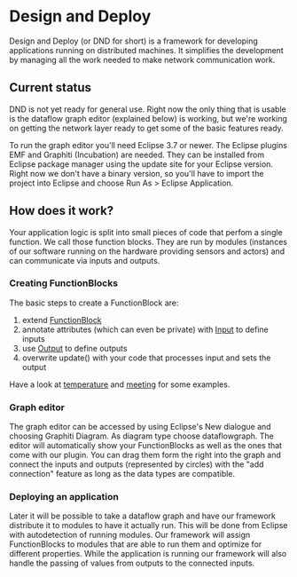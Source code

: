Design and Deploy
=================
Design and Deploy (or DND for short) is a framework for developing applications running on distributed machines. It simplifies the development by managing all the work needed to make network communication work.

Current status
--------------
DND is not yet ready for general use. Right now the only thing that is usable is the dataflow graph editor (explained below) is working, but we're working on getting the network layer ready to get some of the basic features ready.

To run the graph editor you'll need Eclipse 3.7 or newer. The Eclipse plugins EMF and Graphiti (Incubation) are needed. They can be installed from Eclipse package manager using the update site for your Eclipse version. Right now we don't have a binary version, so you'll have to import the project into Eclipse and choose Run As > Eclipse Application.

How does it work?
-----------------
Your application logic is split into small pieces of code that perfom a single function. We call those function blocks. They are run by modules (instances of our software running on the hardware providing sensors and actors) and can communicate via inputs and outputs.

### Creating FunctionBlocks
The basic steps to create a FunctionBlock are:

1. extend [FunctionBlock](DND/src/edu/teco/dnd/blocks/FunctionBlock.java)
2. annotate attributes (which can even be private) with [Input](DND/src/edu/teco/dnd/blocks/Input.java) to define inputs
3. use [Output](DND/src/edu/teco/dnd/blocks/Output.java) to define outputs
4. overwrite update() with your code that processes input and sets the output

Have a look at [temperature](DND/src/edu/teco/dnd/temperature) and [meeting](DND/src/edu/teco/dnd/meeting) for some examples.

### Graph editor
The graph editor can be accessed by using Eclipse's New dialogue and choosing Graphiti Diagram. As diagram type choose dataflowgraph. The editor will automatically show your FunctionBlocks as well as the ones that come with our plugin. You can drag them form the right into the graph and connect the inputs and outputs (represented by circles) with the "add connection" feature as long as the data types are compatible.

### Deploying an application
Later it will be possible to take a dataflow graph and have our framework distribute it to modules to have it actually run. This will be done from Eclipse with autodetection of running modules. Our framework will assign FunctionBlocks to modules that are able to run them and optimize for different properties. While the application is running our framework will also handle the passing of values from outputs to the connected inputs.
